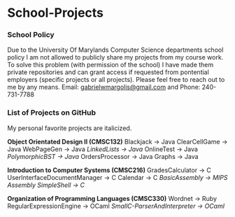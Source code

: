 # School-Projects
### School Policy
Due to the University Of Marylands Computer Science departments school policy I am not allowed to publicly share my projects from my course work. To solve this problem (with permission of the school) I have made them private repositories and can grant access if requested from pontential employers (specific projects or all projects). Please feel free to reach out to me by any means. 
Email: gabrielwmargolis@gmail.com and Phone: 240-731-7788

### List of Projects on GitHub
My personal favorite projects are italicized.

**Object Orientated Design II (CMSC132)**
Blackjack -> Java
ClearCellGame -> Java
WebPageGen -> Java
*LinkedLists -> Java*
OnlineTest -> Java
*PolymorphicBST -> Java*
OrdersProcessor -> Java
Graphs -> Java

**Introduction to Computer Systems (CMSC216)**
GradesCalculator -> C
UserInterfaceDocumentManager -> C
Calendar -> C
*BasicAssembly -> MIPS Assembly*
*SimpleShell -> C*

**Organization of Programming Languages (CMSC330)**
Wordnet -> Ruby
RegularExpressionEngine -> OCaml
*SmallC-ParserAndInterpreter -> OCaml*
